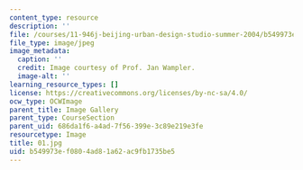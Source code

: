 ```yaml
---
content_type: resource
description: ''
file: /courses/11-946j-beijing-urban-design-studio-summer-2004/b549973ef0804ad81a62ac9fb1735be5_01.jpg
file_type: image/jpeg
image_metadata:
  caption: ''
  credit: Image courtesy of Prof. Jan Wampler.
  image-alt: ''
learning_resource_types: []
license: https://creativecommons.org/licenses/by-nc-sa/4.0/
ocw_type: OCWImage
parent_title: Image Gallery
parent_type: CourseSection
parent_uid: 686da1f6-a4ad-7f56-399e-3c89e219e3fe
resourcetype: Image
title: 01.jpg
uid: b549973e-f080-4ad8-1a62-ac9fb1735be5
---
```

